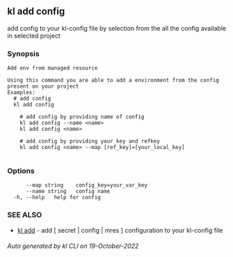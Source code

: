 ## kl add config

add config to your kl-config file by selection from the all the config available in selected project

### Synopsis

```
Add env from managed resource

Using this command you are able to add a environment from the config present on your project
Examples:
  # add config
  kl add config

	# add config by providing name of config
	kl add config --name <name>
	kl add config <name>

	# add config by providing your key and refkey
	kl add config <name> --map [ref_key]=[your_local_key]
	
```

### Options

```
      --map string    config_key=your_var_key
      --name string   config name
  -h, --help   help for config
```

### SEE ALSO

* [kl add](kl_add.md)  - add [ secret | config | mres ] configuration to your kl-config file

###### Auto generated by kl CLI on 19-October-2022
